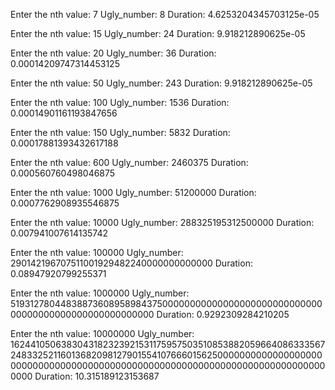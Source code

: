 Enter the nth value: 7
Ugly_number: 8
Duration: 4.6253204345703125e-05

Enter the nth value: 15
Ugly_number: 24
Duration: 9.918212890625e-05

Enter the nth value: 20
Ugly_number: 36
Duration: 0.00014209747314453125

Enter the nth value: 50
Ugly_number: 243
Duration: 9.918212890625e-05

Enter the nth value: 100
Ugly_number: 1536
Duration: 0.00014901161193847656


Enter the nth value: 150
Ugly_number: 5832
Duration: 0.00017881393432617188

Enter the nth value: 600
Ugly_number: 2460375
Duration: 0.000560760498046875

Enter the nth value: 1000
Ugly_number: 51200000
Duration: 0.0007762908935546875

Enter the nth value: 10000
Ugly_number: 288325195312500000
Duration: 0.007941007614135742

Enter the nth value: 100000
Ugly_number: 290142196707511001929482240000000000000
Duration: 0.08947920799255371

Enter the nth value: 1000000
Ugly_number: 519312780448388736089589843750000000000000000000000000000000000000000000000000000000
Duration: 0.9292309284210205

Enter the nth value: 10000000
Ugly_number: 16244105063830431823239215311759575035108538820596640863335672483325211601368209812790155410766601562500000000000000000000000000000000000000000000000000000000000000000000000000000000
Duration: 10.315189123153687
